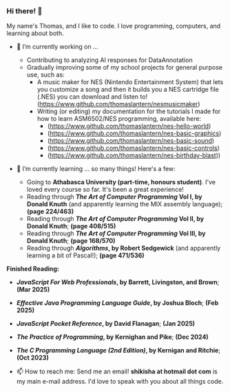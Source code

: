 ### Hi there! 👋

My name's Thomas, and I like to code. I love programming, computers, and learning about both.

- 🔭 I’m currently working on ...
  - Contributing to analyzing AI responses for DataAnnotation
  - Gradually improving some of my school projects for general purpose use, such as:
    - A music maker for NES (Nintendo Entertainment System) that lets you customize a song and then it builds you a NES cartridge file (.NES) you can download and listen to! (https://www.github.com/thomaslantern/nesmusicmaker)
    - Writing (or editing) my documentation for the tutorials I made for how to learn ASM6502/NES programming, available here:
      - (https://www.github.com/thomaslantern/nes-hello-world)
      - (https://www.github.com/thomaslantern/nes-basic-graphics)
      - (https://www.github.com/thomaslantern/nes-basic-sound)
      - (https://www.github.com/thomaslantern/nes-basic-controls)
      - (https://www.github.com/thomaslantern/nes-birthday-blast))
          

- 🌱 I’m currently learning ... so many things! Here's a few:
  - Going to **Athabasca University (part-time, honours student)**. I've loved every course so far. It's been a great experience!
  - Reading through **_The Art of Computer Programming_ Vol I, by Donald Knuth** (and apparently learning the MIX assembly language); **(page 224/463)**
  - Reading through **_The Art of Computer Programming_ Vol II, by Donald Knuth**; **(page 408/515)**
  - Reading through **_The Art of Computer Programming_ Vol III, by Donald Knuth**; **(page 168/570)**
  - Reading through **_Algorithms_, by Robert Sedgewick** (and apparently learning a bit of Pascal!); **(page 471/536)**

**Finished Reading:**
  - **_JavaScript For Web Professionals_, by Barrett, Livingston, and Brown**; **(Mar 2025)**
  - **_Effective Java Programming Language Guide_, by Joshua Bloch**; **(Feb 2025)**
  - **_JavaScript Pocket Reference_, by David Flanagan**; **(Jan 2025)**
  - **_The Practice of Programming_, by Kernighan and Pike**; **(Dec 2024)**
  - **_The C Programming Language (2nd Edition)_, by Kernigan and Ritchie**; **(Oct 2023)**
  

- 📫 How to reach me: Send me an email! **shikisha at hotmail dot com** is my main e-mail address. I'd love to speak with you about all things code.

<!--
**thomaslantern/thomaslantern** is a ✨ _special_ ✨ repository because its `README.md` (this file) appears on your GitHub profile.

Here are some ideas to get you started:


- 👯 I’m looking to collaborate on ...
- 🤔 I’m looking for help with ...
- 💬 Ask me about ...
- ⚡ Fun fact: ...
-->

